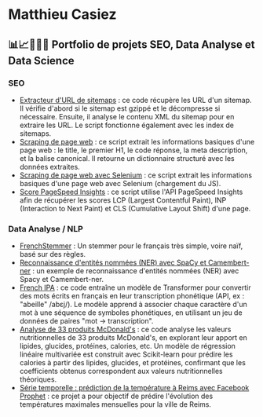 # Matthieu Casiez
## 📊📈👨🏻‍💻 Portfolio de projets SEO, Data Analyse et Data Science
### SEO 
- [Extracteur d'URL de sitemaps](https://github.com/mc5178/matthieu-casiez/blob/main/extracteur_url_sitemaps.py) : ce code récupère les URL d'un sitemap. Il vérifie d'abord si le sitemap est gzippé et le décompresse si nécessaire. Ensuite, il analyse le contenu XML du sitemap pour en extraire les URL. Le script fonctionne également avec les index de sitemaps.
- [Scraping de page web](https://github.com/mc5178/matthieu-casiez/blob/main/scraping_page.py) : ce script extrait les informations basiques d'une page web : le title, le premier H1, le code réponse, la meta description, et la balise canonical. Il retourne un dictionnaire structuré avec les données extraites.
- [Scraping de page web avec Selenium](https://github.com/mc5178/matthieu-casiez/blob/main/selenium-google-colab.py) : ce script extrait les informations basiques d'une page web avec Selenium (chargement du JS).
- [Score PageSpeed Insights](https://github.com/mc5178/matthieu-casiez/blob/main/pagespeed.py) : ce script utilise l'API PageSpeed Insights afin de récupérer les scores LCP (Largest Contentful Paint), INP (Interaction to Next Paint) et CLS (Cumulative Layout Shift) d'une page.
### Data Analyse / NLP 
- [FrenchStemmer](https://github.com/mc5178/matthieu-casiez/blob/main/french_stemmer.py) : Un stemmer pour le français très simple, voire naïf, basé sur des règles.
- [Reconnaissance d'entités nommées (NER) avec SpaCy et Camembert-ner](https://github.com/mc5178/matthieu-casiez/blob/main/Reconnaissance_d'entite%CC%81s_nomme%CC%81es_(NER)_avec_SpaCy_et_Camembert.ipynb) : un exemple de reconnaissance d'entités nommées (NER) avec Spacy et Camembert-ner.
- [French IPA](https://github.com/mc5178/matthieu-casiez/blob/main/French%20IPA/French%20-%20IPA%20Transformer.ipynb) : ce code entraîne un modèle de Transformer pour convertir des mots écrits en français en leur transcription phonétique (API, ex : "abeille" /abɛj/). Le modèle apprend à associer chaque caractère d'un mot à une séquence de symboles phonétiques, en utilisant un jeu de données de paires "mot → transcription".
- [Analyse de 33 produits McDonald's](https://github.com/mc5178/matthieu-casiez/blob/main/Analyse_Jeu_Donnees_McDo.ipynb) : ce code analyse les valeurs nutritionnelles de 33 produits McDonald's, en explorant leur apport en lipides, glucides, protéines, calories, etc. Un modèle de régression linéaire multivariée est construit avec Scikit-learn pour prédire les calories à partir des lipides, glucides, et protéines, confirmant que les coefficients obtenus correspondent aux valeurs nutritionnelles théoriques.
- [Série temporelle : prédiction de la température à Reims avec Facebook Prophet](https://github.com/mc5178/matthieu-casiez/blob/main/Serie_Temporelle_Prediction_Temperature_Reims.ipynb) : ce projet a pour objectif de prédire l'évolution des températures maximales mensuelles pour la ville de Reims.
